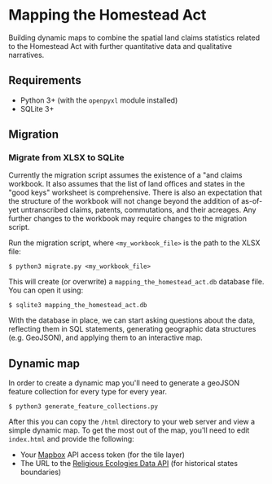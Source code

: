 # Mapping the Homestead Act

Building dynamic maps to combine the spatial land claims statistics related to
the Homestead Act with further quantitative data and qualitative narratives.

## Requirements

 - Python 3+ (with the `openpyxl` module installed)
 - SQLite 3+

## Migration

### Migrate from XLSX to SQLite

Currently the migration script assumes the existence of a "and claims workbook.
It also assumes that the list of land offices and states in the "good keys"
worksheet is comprehensive. There is also an expectation that the structure of
the workbook will not change beyond the addition of as-of-yet untranscribed
claims, patents, commutations, and their acreages. Any further changes to the
workbook may require changes to the migration script.

Run the migration script, where `<my_workbook_file>` is the path to the XLSX
file:
```
$ python3 migrate.py <my_workbook_file>
```
This will create (or overwrite) a `mapping_the_homestead_act.db` database file.
You can open it using:
```
$ sqlite3 mapping_the_homestead_act.db
```

With the database in place, we can start asking questions about the data,
reflecting them in SQL statements, generating geographic data structures (e.g.
GeoJSON), and applying them to an interactive map.

## Dynamic map

In order to create a dynamic map you'll need to generate a geoJSON feature
collection for every type for every year.

```
$ python3 generate_feature_collections.py
```

After this you can copy the `/html` directory to your web server and view a
simple dynamic map. To get the most out of the map, you'll need to edit
`index.html` and provide the following:

- Your [Mapbox](https://www.mapbox.com/) API access token (for the tile layer)
- The URL to the [Religious Ecologies Data API](https://github.com/religious-ecologies/relecapi) (for historical states boundaries)
